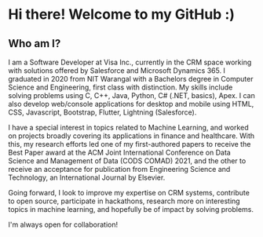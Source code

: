 # Hi there! Welcome to my GitHub :)

## Who am I?
I am a Software Developer at Visa Inc., currently in the CRM space working with solutions offered by Salesforce and Microsoft Dynamics 365. I graduated in 2020 from NIT Warangal with a Bachelors degree in Computer Science and Engineering, first class with distinction. My skills include solving problems using C, C++, Java, Python, C# (.NET, basics), Apex. I can also develop web/console applications for desktop and mobile using HTML, CSS, Javascript, Bootstrap, Flutter, Lightning (Salesforce). 

I have a special interest in topics related to Machine Learning, and worked on projects broadly covering its applications in finance and healthcare. With this, my research efforts led one of my first-authored papers to receive the Best Paper award at the ACM Joint International Conference on Data Science and Management of Data (CODS COMAD) 2021, and the other to receive an acceptance for publication from Engineering Science and Technology, an International Journal by Elsevier.

Going forward, I look to improve my expertise on CRM systems, contribute to open source, participate in hackathons, research more on interesting topics in machine learning, and hopefully be of impact by solving problems.

I'm always open for collaboration!
<!--
**Prahlad-K/Prahlad-K** is a ✨ _special_ ✨ repository because its `README.md` (this file) appears on your GitHub profile.

Here are some ideas to get you started:

- 🔭 I’m currently working on ...
- 🌱 I’m currently learning ...
- 👯 I’m looking to collaborate on ...
- 🤔 I’m looking for help with ...
- 💬 Ask me about ...
- 📫 How to reach me: ...
- 😄 Pronouns: ...
- ⚡ Fun fact: ...
-->
